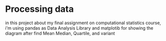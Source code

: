 # Processing data
in this project about my final assignment on computational statistics course, i'm using pandas as Data Analysis Library and matplotib for showing the diagram after find Mean Median, Quartile, and variant
